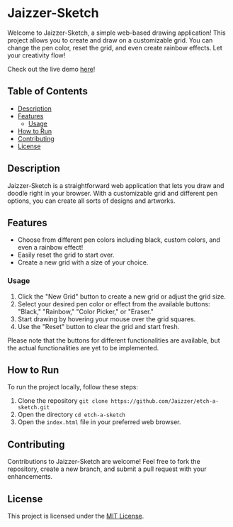# Jaizzer-Sketch

Welcome to Jaizzer-Sketch, a simple web-based drawing application! This project allows you to create and draw on a customizable grid. You can change the pen color, reset the grid, and even create rainbow effects. Let your creativity flow!

Check out the live demo [here](https://jaizzer.github.io/etch-a-sketch/)!

## Table of Contents
- [Description](#description)
- [Features](#features)
  - [Usage](#usage)
- [How to Run](#how-to-run)
- [Contributing](#contributing)
- [License](#license)

## Description

Jaizzer-Sketch is a straightforward web application that lets you draw and doodle right in your browser. With a customizable grid and different pen options, you can create all sorts of designs and artworks.

## Features

- Choose from different pen colors including black, custom colors, and even a rainbow effect!
- Easily reset the grid to start over.
- Create a new grid with a size of your choice.

### Usage

1. Click the "New Grid" button to create a new grid or adjust the grid size.
2. Select your desired pen color or effect from the available buttons: "Black," "Rainbow," "Color Picker," or "Eraser."
3. Start drawing by hovering your mouse over the grid squares.
4. Use the "Reset" button to clear the grid and start fresh.

Please note that the buttons for different functionalities are available, but the actual functionalities are yet to be implemented.

## How to Run

To run the project locally, follow these steps:

1. Clone the repository `git clone https://github.com/Jaizzer/etch-a-sketch.git`
2. Open the directory `cd etch-a-sketch`
3. Open the `index.html` file in your preferred web browser.


## Contributing

Contributions to Jaizzer-Sketch are welcome! Feel free to fork the repository, create a new branch, and submit a pull request with your enhancements.

## License

This project is licensed under the [MIT License](LICENSE).
